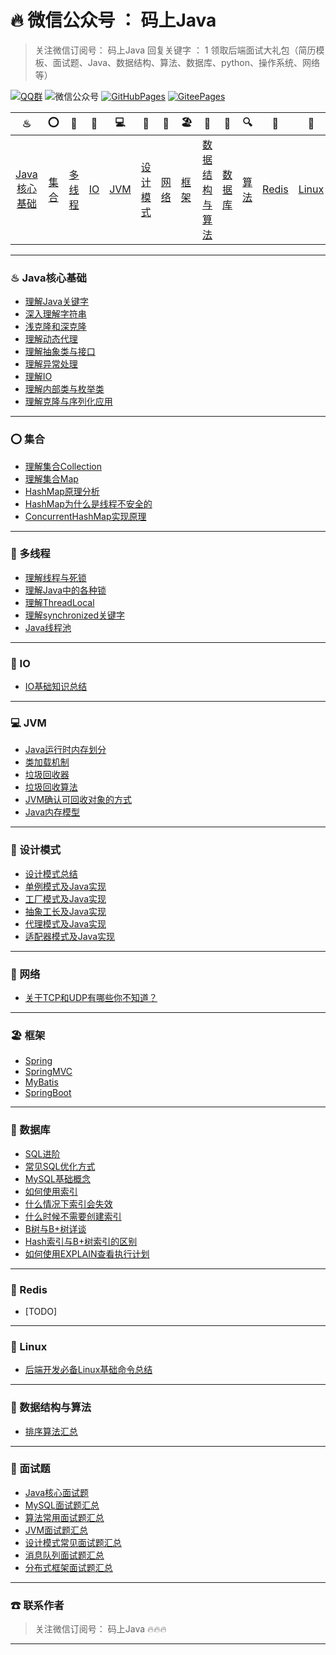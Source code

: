 # 🔥 微信公众号 ： 码上Java



> 关注微信订阅号： 码上Java 回复关键字 ： 1 领取后端面试大礼包（简历模板、面试题、Java、数据结构、算法、数据库、python、操作系统、网络等）

[![QQ群](https://img.shields.io/badge/QQ%E7%BE%A4-660108379-yellowgreen.svg)](https://jq.qq.com/?_wv=1027&k=5HPYvQk)
![微信公众号](https://img.shields.io/badge/微信公众号-码上Java-yellowgreen.svg)
[![GitHubPages](https://img.shields.io/badge/在线阅读-GitHubPages-yellowgreen.svg)](https://msjavacoder.github.io/msJava)
[![GiteePages](https://img.shields.io/badge/在线阅读-GiteePages-yellowgreen.svg)](https://msjavacoder.gitee.io/msjava)

|                ♨                |        ⭕        |               🔐                |      💈      |       💻       |            🚏            | 🔭               | 🏖               |                  📰                  |          📮          |             🔍             |         🗽         | 🚀                 |          🌈          |            ☎            |
| :-----------------------------: | :-------------: | :----------------------------: | :---------: | :-----------: | :---------------------: | --------------- | --------------- | :---------------------------------: | :-----------------: | :-----------------------: | :---------------: | ----------------- | :-----------------: | :---------------------: |
| [Java核心基础](#♨-java核心基础) | [集合](#⭕-集合) | [多线程](#%f0%9f%94%90-多线程) | [IO](#💈-io) | [JVM](#💻-jvm) | [设计模式](#🚏-设计模式) | [网络](#🔭-网络) | [框架](#🏖-框架) | [数据结构与算法](#📰-数据结构与算法) | [数据库](#📰-数据库) | [算法](#📰-数据结构与算法) | [Redis](#🗽-redis) | [Linux](#🚀-linux) | [面试题](#🌈-面试题) | [联系作者](#☎-联系作者) |

---

### ♨  Java核心基础

- [理解Java关键字](https://github.com/msJavaCoder/msJava/blob/master/docs/java/Java关键字理解.md)
- [深入理解字符串](https://github.com/msJavaCoder/msJava/blob/master/docs/java/深入理解字符串.md)
- [浅克隆和深克隆](https://github.com/msJavaCoder/msJava/blob/master/docs/java/浅克隆和深克隆.md)
- [理解动态代理](https://github.com/msJavaCoder/msJava/blob/master/docs/java//理解动态代理.md)
- [理解抽象类与接口](https://github.com/msJavaCoder/msJava/blob/master/docs/java//理解抽象类与接口.md)
- [理解异常处理](https://github.com/msJavaCoder/msJava/blob/master/docs/java//理解异常处理.md)
- [理解IO](https://github.com/msJavaCoder/msJava/blob/master/docs/java//IO.md)
- [理解内部类与枚举类](https://github.com/msJavaCoder/msJava/blob/master/docs/java//各种内部类和枚举类.md)
- [理解克隆与序列化应用](https://github.com/msJavaCoder/msJava/blob/master/docs/java//理解克隆与序列化应用.md)


---

### ⭕  集合

- [理解集合Collection](https://github.com/msJavaCoder/msJava/blob/master/docs/java/理解集合Collection.md)
- [理解集合Map](https://github.com/msJavaCoder/msJava/blob/master/docs/java/理解集合Map.md)
- [HashMap原理分析](https://github.com/msJavaCoder/msJava/blob/master/docs/java/HashMap原理分析.md)
- [HashMap为什么是线程不安全的](https://github.com/msJavaCoder/msJava/blob/master/docs/java/HashMap为什么是线程不安全的.md)
- [ConcurrentHashMap实现原理](https://github.com/msJavaCoder/msJava/blob/master/docs/java/ConcurrentHashMap实现原理.md)

---


### 🔐  多线程
- [理解线程与死锁](https://github.com/msJavaCoder/msJava/blob/master/docs/java/理解线程与死锁.md)
- [理解Java中的各种锁](https://github.com/msJavaCoder/msJava/blob/master/docs/java/理解Java中的各种锁.md)
- [理解ThreadLocal](https://github.com/msJavaCoder/msJava/blob/master/docs/java/理解ThreadLocal.md)
- [理解synchronized关键字](https://github.com/msJavaCoder/msJava/blob/master/docs/java/理解synchronized关键字.md)
- [Java线程池](https://github.com/msJavaCoder/msJava/blob/master/docs/java/Java线程池.md)

---


### 💈  IO
- [IO基础知识总结](https://github.com/msJavaCoder/msJava/blob/master/docs/java/IO基础知识总结.md)
---

### 💻  JVM
- [Java运行时内存划分](https://github.com/msJavaCoder/msJava/blob/master/docs/jvm/Java运行时内存划分.md)
- [类加载机制](https://github.com/msJavaCoder/msJava/blob/master/docs/jvm/类加载机制.md)
- [垃圾回收器](https://github.com/msJavaCoder/msJava/blob/master/docs/jvm/垃圾回收器.md)
- [垃圾回收算法](https://github.com/msJavaCoder/msJava/blob/master/docs/jvm/垃圾回收算法.md)
- [JVM确认可回收对象的方式](https://github.com/msJavaCoder/msJava/blob/master/docs/jvm/JVM确认可回收对象的方式.md)
- [Java内存模型](https://github.com/msJavaCoder/msJava/blob/master/docs/jvm/Java内存模型.md)

---


### 🚏  设计模式
- [设计模式总结](https://github.com/msJavaCoder/msJava/blob/master/设计模式/设计模式总结.md)
- [单例模式及Java实现](https://github.com/msJavaCoder/msJava/blob/master/设计模式/设计模式总结.md)
- [工厂模式及Java实现](https://github.com/msJavaCoder/msJava/blob/master/设计模式/设计模式总结.md)
- [抽象工长及Java实现](https://github.com/msJavaCoder/msJava/blob/master/设计模式/设计模式总结.md)
- [代理模式及Java实现](https://github.com/msJavaCoder/msJava/blob/master/设计模式/设计模式总结.md)
- [适配器模式及Java实现](https://github.com/msJavaCoder/msJava/blob/master/设计模式/设计模式总结.md)

---

### 🔭  网络

-  [关于TCP和UDP有哪些你不知道？](https://github.com/msJavaCoder/msJava/blob/master/docs/network/理解TCP和UDP.md)

---

### 🏖  框架
- [Spring](https://github.com/msJavaCoder/msJava/blob/master/docs/框架/Spring.md)
- [SpringMVC](https://github.com/msJavaCoder/msJava/blob/master/docs/框架/SpringMVC.md)
- [MyBatis](https://github.com/msJavaCoder/msJava/blob/master/docs/框架/MyBatis.md)
- [SpringBoot](https://github.com/msJavaCoder/msJava/blob/master/docs/框架/SpringBoot.md)
---

### 📰  数据库
- [SQL进阶](https://github.com/msJavaCoder/msJava/blob/master/docs/network/SQL进阶.md)
- [常见SQL优化方式](https://github.com/msJavaCoder/msJava/blob/master/docs/network/常见SQL优化方式.md)
- [MySQL基础概念](https://github.com/msJavaCoder/msJava/blob/master/docs/network/MySQL.md)
- [如何使用索引](https://github.com/msJavaCoder/msJava/blob/master/docs/network/如何使用索引.md)
- [什么情况下索引会失效](https://github.com/msJavaCoder/msJava/blob/master/docs/network/什么情况下索引会失效.md)
- [什么时候不需要创建索引](https://github.com/msJavaCoder/msJava/blob/master/docs/network/什么时候不需要创建索引.md)
- [B树与B+树详谈](https://github.com/msJavaCoder/msJava/blob/master/docs/network/B树与B+树详谈.md)
- [Hash索引与B+树索引的区别](https://github.com/msJavaCoder/msJava/blob/master/docs/network/Hash索引与B+树索引的区别.md)
- [如何使用EXPLAIN查看执行计划](https://github.com/msJavaCoder/msJava/blob/master/docs/network/如何使用EXPLAIN查看执行计划.md)
---

### 🗽  Redis

- [TODO]

---

### 🚀  Linux
- [后端开发必备Linux基础命令总结](https://github.com/msJavaCoder/msJava/blob/master/Linux/后端开发必备Linux基础命令总结.md)

---

### 📰  数据结构与算法
- [排序算法汇总](https://github.com/msJavaCoder/msJava/blob/master/docs/算法/排序算法汇总.md)

---

### 🌈  面试题
- [Java核心面试题](https://github.com/msJavaCoder/msJava/blob/master/docs/面试题/Java核心面试题汇总.md)
- [MySQL面试题汇总](https://github.com/msJavaCoder/msJava/blob/master/docs/面试题/MySQL面试题汇总.md)
- [算法常用面试题汇总](https://github.com/msJavaCoder/msJava/blob/master/docs/面试题/算法常用面试题汇总.md)
- [JVM面试题汇总](https://github.com/msJavaCoder/msJava/blob/master/docs/面试题/JVM面试题汇总.md)
- [设计模式常见面试题汇总](https://github.com/msJavaCoder/msJava/blob/master/docs/面试题/设计模式常见面试题汇总.md)
- [消息队列面试题汇总](https://github.com/msJavaCoder/msJava/blob/master/docs/面试题/消息队列面试题汇总.md)
- [分布式框架面试题汇总](https://github.com/msJavaCoder/msJava/blob/master/docs/面试题/分布式框架面试题汇总.md)

---


### ☎  联系作者

> 关注微信订阅号： 码上Java  🔥🔥🔥

---

